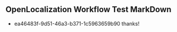 ## OpenLocalization Workflow Test MarkDown
* ea46483f-9d51-46a3-b371-1c5963659b90 
thanks!<!--HONumber=Mar16_HO4-->
